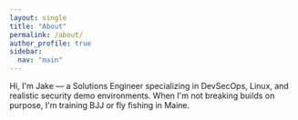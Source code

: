 ```yaml
---
layout: single
title: "About"
permalink: /about/
author_profile: true
sidebar:
  nav: "main"
---
```


Hi, I'm Jake — a Solutions Engineer specializing in DevSecOps, Linux, and realistic security demo environments. When I'm not breaking builds on purpose, I'm training BJJ or fly fishing in Maine. 
